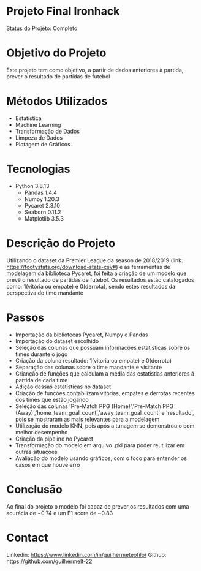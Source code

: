 # Projeto Final Ironhack

  Status do Projeto: Completo

# Objetivo do Projeto

  Este projeto tem como objetivo, a partir de dados anteriores à partida, prever o resultado de partidas de futebol

# Métodos Utilizados

  - Estatística 
  - Machine Learning
  - Transformação de Dados 
  - Limpeza de Dados
  - Plotagem de Gráficos

# Tecnologias 

  - Python 3.8.13
    - Pandas 1.4.4
    - Numpy 1.20.3
    - Pycaret 2.3.10
    - Seaborn 0.11.2
    - Matplotlib 3.5.3

# Descrição do Projeto

 Utilizando o dataset da Premier League da season de 2018/2019 (link: https://footystats.org/download-stats-csv#) e as ferramentas de modelagem da biblioteca Pycaret, foi feita a criação de um modelo que prevê o resultado de partidas de futebol. Os resultados estão catalogados como: 1(vitória ou empate) e 0(derrota), sendo estes resultados da perspectiva do time mandante     
  

# Passos
  
  - Importação da bibliotecas Pycaret, Numpy e Pandas
  - Importação do dataset escolhido
  - Seleção das  colunas que possuam informações estatísticas sobre os times durante o jogo 
  - Criação da coluna resultado: 1(vitoria ou empate) e 0(derrota)
  - Separação das colunas sobre o time mandante e visitante
  - Crianção de funções que calculam a média das estatístias anteriores á partida de cada time 
  - Adição dessas estatísticas no dataset
  - Criação de funções contabilizam vitórias, empates e derrotas recentes dos times que estão jogando 
  - Seleção das colunas 'Pre-Match PPG (Home)','Pre-Match PPG (Away)','home_team_goal_count','away_team_goal_count' e 'resultado', pois se mostraram as mais relevantes para a modelagem
  - Utilização do modelo KNN, pois após a tunagem se demonstrou o com melhor desempenho
  - Criação da pipeline no Pycaret 
  - Transformação do modelo em arquivo .pkl para poder reutilizar em outras situações
  - Avaliação do modelo usando gráficos, com o foco para entender os casos em que houve erro 

# Conclusão
  
  Ao final do projeto o modelo foi capaz de prever os resultados com uma acurácia de ~0.74 e um F1 score de ~0.83 

# Contact
  
  Linkedin: https://www.linkedin.com/in/guilhermeteofilo/
  Github: https://github.com/guilhermelt-22